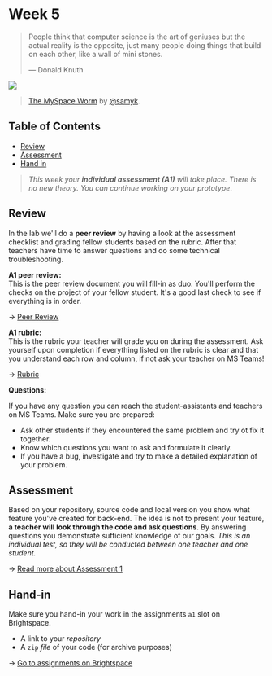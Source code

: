 # Week 5

> People think that computer science is the art of geniuses but the actual
> reality is the opposite, just many people doing things that build on each
> other, like a wall of mini stones.
>
> — Donald Knuth

[![][inspiration-cover]][inspiration-link]

> [The MySpace Worm][inspiration-link] by
> [@samyk][inspiration-author].

## Table of Contents
*  [Review](#review)
*  [Assessment](#assesment)
*  [Hand in](#hand-in)


> _This week your **individual assessment (A1)** will take place. There is no new theory. You can continue working on your prototype_.

## Review

In the lab we'll do a **peer review** by having a look at the assessment checklist and grading fellow students based on the rubric. After that teachers have time to answer questions and do some technical troubleshooting.

**A1 peer review:**  
This is the peer review document you will fill-in as duo. You'll perform the checks on the project of your fellow student. It's a good last check to see if everything is in order.

→ [Peer Review][review]

**A1 rubric:**  
This is the rubric your teacher will grade you on during the assessment. Ask yourself upon completion if everything listed on the rubric is clear and that you understand each row and column, if not ask your teacher on MS Teams!

→ [Rubric](/grading/a1.md)

**Questions:**  

If you have any question you can reach the student-assistants and teachers on MS Teams. Make sure you are prepared:

* Ask other students if they encountered the same problem and try ot fix it together.
* Know which questions you want to ask and formulate it clearly.
* If you have a bug, investigate and try to make a detailed explanation of your problem.

## Assessment

Based on your repository, source code and local version you show what feature you've created for back-end. The idea is not to present your feature, **a teacher will look through the code and ask questions**. By answering questions you demonstrate sufficient knowledge of our goals. _This is an individual test, so they will be conducted between one teacher and one student._

→ [Read more about Assessment 1](/grading/a1.md)  

## Hand-in
Make sure you hand-in your work in the assignments `a1` slot on Brightspace.
* A link to your _repository_
* A `zip` _file_ of your code (for archive purposes)

→ [Go to assignments on Brightspace](/grading/a1.md)  



[inspiration-cover]: assets/images/samy-is-my-hero.png
[inspiration-link]: http://samy.pl/popular/
[inspiration-author]: https://github.com/samyk

[rubric]: https://dlo.mijnhva.nl/d2l/le/content/32096/viewContent/251126/View
[review]: https://icthva.sharepoint.com/:w:/r/sites/FDMCI_EDU_CMD_Blok_Tech_CMD_2122/Gedeelde%20documenten/Back-end/be%20a1-peer-review_student.docx?d=w4abbe52e218849509e5603bf8b64a470&csf=1&web=1&e=FM1spj
[scheduler]: https://dlo.mijnhva.nl/d2l/le/schedule/lim/instructor/192551/home
[assignments]: https://dlo.mijnhva.nl/d2l/lms/dropbox/admin/folders_manage.d2l?ou=192551
